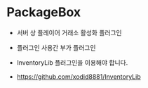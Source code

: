 # PackageBox

- 서버 상 플레이어 거래소 활성화 플러그인
- 플러그인 사용간 부가 플러그인

- InventoryLib 플러그인을 이용해야 합니다.
- https://github.com/xodid8881/InventoryLib
